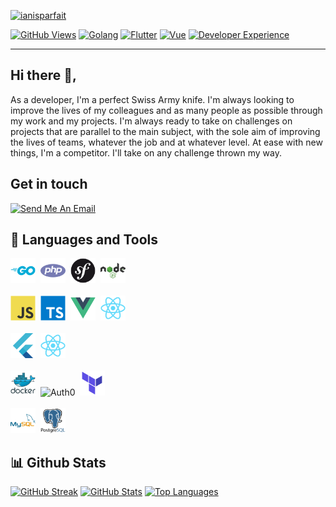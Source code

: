 [![ianisparfait](https://i.imgur.com/7jsIrjP.png)][1]

[![GitHub Views](https://komarev.com/ghpvc/?username=ianisparfait&style=for-the-badge&color=FAD230)][1]
[![Golang](https://img.shields.io/badge/Golang-♥-blue?logo=go&style=for-the-badge&color=0A84FF)][1]
[![Flutter](https://img.shields.io/badge/Flutter-♥-blue?logo=flutter&style=for-the-badge&color=47addc)][1]
[![Vue](https://img.shields.io/badge/Vue-%E2%99%A5-green?logo=vuedotjs&style=for-the-badge&color=3FB27F)][1]
[![Developer Experience](https://img.shields.io/badge/Developer%20Experience-♥-blue?logo=github&style=for-the-badge&color=red)][1]

---

## Hi there 👋,

As a developer, I'm a perfect Swiss Army knife. I'm always looking to improve the lives of my colleagues and as many people as possible through my work and my projects.
I'm always ready to take on challenges on projects that are parallel to the main subject, with the sole aim of improving the lives of teams, whatever the job and at whatever level.
At ease with new things, I'm a competitor. I'll take on any challenge thrown my way.

## Get in touch

[![Send Me An Email](https://img.shields.io/badge/Send%20Me%20An-EMail-blue?logo=gmail&style=for-the-badge&color=0A84FF)][2]

## 🧰 Languages and Tools

<div>
  <div id="back">
    <img src="https://github.com/devicons/devicon/blob/master/icons/go/go-original-wordmark.svg" title="Go" alt="Go" width="40" height="40"/>&nbsp;
    <img src="https://github.com/devicons/devicon/blob/master/icons/php/php-plain.svg" title="PHP" alt="PHP" width="40" height="40"/>&nbsp;
    <img src="https://github.com/devicons/devicon/blob/master/icons/symfony/symfony-original.svg" title="PHP" alt="PHP" width="40" height="40"/>&nbsp;
    <img src="https://github.com/devicons/devicon/blob/master/icons/nodejs/nodejs-original-wordmark.svg" title="NodeJS" alt="NodeJS" width="40" height="40"/>&nbsp;
  </div><br>  
  <div id="front">
    <img src="https://github.com/devicons/devicon/blob/master/icons/javascript/javascript-original.svg" title="Javascript" alt="Javascript" width="40" height="40"/>&nbsp;
    <img src="https://github.com/devicons/devicon/blob/master/icons/typescript/typescript-original.svg" title="TypeScript" alt="TypeScript" width="40" height="40"/>&nbsp;
    <img src="https://github.com/devicons/devicon/blob/master/icons/vuejs/vuejs-original.svg" title="VueJS" alt="VueJS" width="40" height="40"/>&nbsp;
    <img src="https://github.com/devicons/devicon/blob/master/icons/react/react-original.svg" title="React" alt="React" width="40" height="40"/>&nbsp;
  </div><br>  
  <div id="mobile">
    <img src="https://github.com/devicons/devicon/blob/master/icons/flutter/flutter-original.svg" title="Flutter" alt="Flutter" width="40" height="40"/>&nbsp;
    <img src="https://github.com/devicons/devicon/blob/master/icons/react/react-original.svg" title="React native" alt="React native" width="40" height="40"/>&nbsp;
  </div><br>
  <div id="tools">
    <img src="https://github.com/devicons/devicon/blob/master/icons/docker/docker-original-wordmark.svg" title="Docker" alt="Docker" width="40" height="40"/>&nbsp;
    <img src="https://raw.githubusercontent.com/auth0/webauthn.me/775d2350173f1ed53fc34d93eb08e12ea04021af/img/logo-ft-white.svg" title="Auth0" alt="Auth0" width="55"/>&nbsp;
    <img src="https://github.com/devicons/devicon/blob/master/icons/terraform/terraform-original.svg" title="Terraform" alt="Terraform" width="40" height="40"/>&nbsp;
  </div><br>
  <div id="database">
    <img src="https://github.com/devicons/devicon/blob/master/icons/mysql/mysql-original-wordmark.svg" title="MySQL" alt="MySQL" width="40" height="40"/>&nbsp;
    <img src="https://github.com/devicons/devicon/blob/master/icons/postgresql/postgresql-original-wordmark.svg" title="PostgreSQL" alt="PostgreSQL" width="40" height="40"/>&nbsp;
  </div>   
</div>



## :bar_chart: Github Stats

[![GitHub Streak](https://streak-stats.demolab.com?user=ianisparfait&theme=vue&hide_border=true&date_format=%5BY%20%5DM%20j&background=00000000)][1]
[![GitHub Stats](https://github-readme-stats.vercel.app/api?username=ianisparfait&hide_title=true&count_private=true&show_icons=true&theme=vue&bg_color=00000000&text_color=4cbc8a&hide_border=true)][1]
[![Top Languages](https://github-readme-stats.vercel.app/api/top-langs/?username=ianisparfait&hide_title=true&layout=compact&hide=html&theme=vue&bg_color=00000000&text_color=4cbc8a&hide_border=true)][1]


<!-- Links --->
[1]: https://github.com/ianisparfait
[2]: mailto:parfait.ianis@gmail.com
